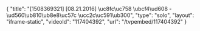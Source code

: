 {
    "title": "[1508369321] [08.21.2016] \uc8fc\uc758 \ubcf4\ud608 - \ud560\ub810\ub8e8\uc57c \ucc2c\uc591\ub300",
    "type": "solo",
    "layout": "iframe-static",
    "videoId": "117404392",
    "url": "\/tvpembed\/117404392"
}